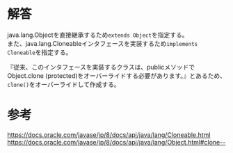 # 解答
java.lang.Objectを直接継承するため`extends Object`を指定する。  
また、java.lang.Cloneableインタフェースを実装するため`implements Cloneable`を指定する。

『従来、このインタフェースを実装するクラスは、publicメソッドでObject.clone (protected)をオーバーライドする必要があります。』とあるため、`clone()`をオーバーライドして作成する。  

# 参考
https://docs.oracle.com/javase/jp/8/docs/api/java/lang/Cloneable.html  
https://docs.oracle.com/javase/jp/8/docs/api/java/lang/Object.html#clone--
